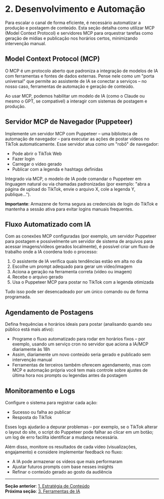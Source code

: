 # 2. Desenvolvimento e Automação

Para escalar o canal de forma eficiente, é necessário automatizar a produção e postagem de conteúdo. Esta seção detalha como utilizar MCP (Model Context Protocol) e servidores MCP para orquestrar tarefas como geração de mídias e publicação nos horários certos, minimizando intervenção manual.

## Model Context Protocol (MCP)

O MCP é um protocolo aberto que padroniza a integração de modelos de IA com ferramentas e fontes de dados externas. Pense nele como um "porta universal" que permite ao assistente de IA se conectar a serviços – no nosso caso, ferramentas de automação e geração de conteúdo.

Ao usar MCP, podemos habilitar um modelo de IA (como o Claude ou mesmo o GPT, se compatível) a interagir com sistemas de postagem e produção.

## Servidor MCP de Navegador (Puppeteer)

Implemente um servidor MCP com Puppeteer – uma biblioteca de automação de navegador – para executar as ações de postar vídeos no TikTok automaticamente. Esse servidor atua como um "robô" de navegador:

- Pode abrir o TikTok Web
- Fazer login
- Carregar o vídeo gerado
- Publicar com a legenda e hashtags definidas

Integrado via MCP, o modelo de IA pode comandar o Puppeteer em linguagem natural ou via chamadas padronizadas (por exemplo: "abra a página de upload do TikTok, envie o arquivo X, cole a legenda Y, publique…").

**Importante**: Armazene de forma segura as credenciais de login do TikTok e mantenha a sessão ativa para evitar logins manuais frequentes.

## Fluxo Automatizado com IA

Com as conexões MCP configuradas (por exemplo, um servidor Puppeteer para postagem e possivelmente um servidor de sistema de arquivos para acessar imagens/vídeos gerados localmente), é possível criar um fluxo de trabalho onde a IA coordena todo o processo:

1. O assistente de IA verifica quais tendências estão em alta no dia
2. Escolhe um prompt adequado para gerar um vídeo/imagem
3. Aciona a geração na ferramenta correta (vídeo ou imagem)
4. Recebe o arquivo gerado
5. Usa o Puppeteer MCP para postar no TikTok com a legenda otimizada

Tudo isso pode ser desencadeado por um único comando ou de forma programada.

## Agendamento de Postagens

Defina frequências e horários ideais para postar (analisando quando seu público está mais ativo):

- Programe o fluxo automatizado para rodar em horários fixos – por exemplo, usando um serviço cron no servidor que aciona a IA/MCP diariamente às 18h
- Assim, diariamente um novo conteúdo seria gerado e publicado sem intervenção manual
- Ferramentas de terceiros também oferecem agendamento, mas com MCP e automação própria você tem mais controle sobre ajustes de última hora nos prompts ou legendas antes da postagem

## Monitoramento e Logs

Configure o sistema para registrar cada ação:
- Sucesso ou falha ao publicar
- Resposta do TikTok

Esses logs ajudarão a depurar problemas – por exemplo, se o TikTok alterar o layout do site, o script do Puppeteer pode falhar ao clicar em um botão; um log de erro facilita identificar a mudança necessária.

Além disso, monitore os resultados de cada vídeo (visualizações, engajamento) e considere implementar feedback no fluxo:
- A IA pode armazenar os vídeos que mais performaram
- Ajustar futuros prompts com base nesses insights
- Refinar o conteúdo gerado ao gosto da audiência

---

**Seção anterior**: [1. Estratégia de Conteúdo](1-estrategia-conteudo.md)  
**Próxima seção**: [3. Ferramentas de IA](3-ferramentas-ia.md)